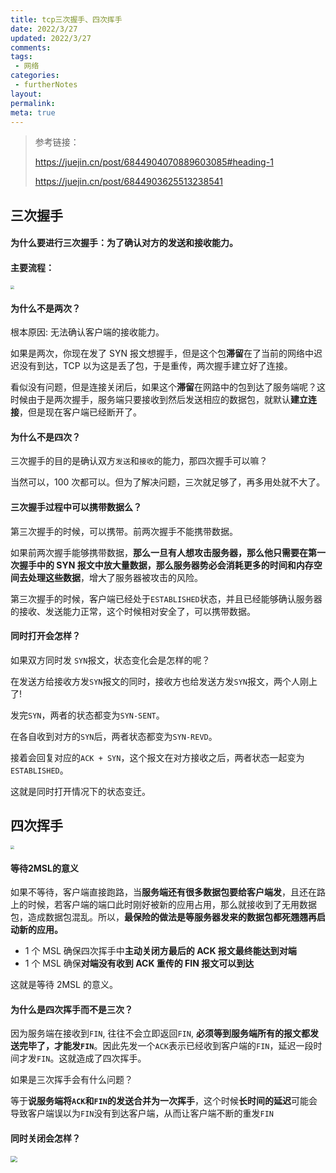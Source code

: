```yaml
---
title: tcp三次握手、四次挥手
date: 2022/3/27
updated: 2022/3/27
comments:
tags:
 - 网络
categories:
 - furtherNotes
layout:
permalink:
meta: true
---
```


>
> 参考链接：
>
> https://juejin.cn/post/6844904070889603085#heading-1
>
> https://juejin.cn/post/6844903625513238541

## 三次握手

#### 为什么要进行三次握手：为了确认对方的发送和接收能力。

#### 主要流程：

<img src="https://p1-jj.byteimg.com/tos-cn-i-t2oaga2asx/gold-user-assets/2018/6/26/1643a1dd6df4813b~tplv-t2oaga2asx-zoom-in-crop-mark:1304:0:0:0.awebp" style="zoom: 40%;float:flet;" >  

#### 为什么不是两次？

根本原因: 无法确认客户端的接收能力。	

如果是两次，你现在发了 SYN 报文想握手，但是这个包**滞留**在了当前的网络中迟迟没有到达，TCP 以为这是丢了包，于是重传，两次握手建立好了连接。

看似没有问题，但是连接关闭后，如果这个**滞留**在网路中的包到达了服务端呢？这时候由于是两次握手，服务端只要接收到然后发送相应的数据包，就默认**建立连接**，但是现在客户端已经断开了。

#### 为什么不是四次？

三次握手的目的是确认双方`发送`和`接收`的能力，那四次握手可以嘛？

当然可以，100 次都可以。但为了解决问题，三次就足够了，再多用处就不大了。

#### 三次握手过程中可以携带数据么？

第三次握手的时候，可以携带。前两次握手不能携带数据。

如果前两次握手能够携带数据，**那么一旦有人想攻击服务器，那么他只需要在第一次握手中的 SYN 报文中放大量数据，那么服务器势必会消耗更多的时间和内存空间去处理这些数据**，增大了服务器被攻击的风险。

第三次握手的时候，客户端已经处于`ESTABLISHED`状态，并且已经能够确认服务器的接收、发送能力正常，这个时候相对安全了，可以携带数据。

#### 同时打开会怎样？

如果双方同时发 `SYN`报文，状态变化会是怎样的呢？

在发送方给接收方发`SYN`报文的同时，接收方也给发送方发`SYN`报文，两个人刚上了!

发完`SYN`，两者的状态都变为`SYN-SENT`。

在各自收到对方的`SYN`后，两者状态都变为`SYN-REVD`。

接着会回复对应的`ACK + SYN`，这个报文在对方接收之后，两者状态一起变为`ESTABLISHED`。

这就是同时打开情况下的状态变迁。




## 四次挥手

<img src="https://p1-jj.byteimg.com/tos-cn-i-t2oaga2asx/gold-user-assets/2018/6/26/1643a20296de1ff0~tplv-t2oaga2asx-zoom-in-crop-mark:1304:0:0:0.awebp" style="zoom:40%;" >	

#### 等待2MSL的意义

如果不等待，客户端直接跑路，当**服务端还有很多数据包要给客户端发**，且还在路上的时候，若客户端的端口此时刚好被新的应用占用，那么就接收到了无用数据包，造成数据包混乱。所以，**最保险的做法是等服务器发来的数据包都死翘翘再启动新的应用。**

- 1 个 MSL 确保四次挥手中**主动关闭方最后的 ACK 报文最终能达到对端**
- 1 个 MSL 确保**对端没有收到 ACK 重传的 FIN 报文可以到达**

这就是等待 2MSL 的意义。

#### 为什么是四次挥手而不是三次？

因为服务端在接收到`FIN`, 往往不会立即返回`FIN`, **必须等到服务端所有的报文都发送完毕了，才能发`FIN`**。因此先发一个`ACK`表示已经收到客户端的`FIN`，延迟一段时间才发`FIN`。这就造成了四次挥手。

如果是三次挥手会有什么问题？

等于**说服务端将`ACK`和`FIN`的发送合并为一次挥手**，这个时候**长时间的延迟**可能会导致客户端误以为`FIN`没有到达客户端，从而让客户端不断的重发`FIN`

#### 同时关闭会怎样？

<img src="https://p1-jj.byteimg.com/tos-cn-i-t2oaga2asx/gold-user-assets/2020/2/23/170723edeb9e8003~tplv-t2oaga2asx-zoom-in-crop-mark:1304:0:0:0.awebp" style="zoom:67%;" >